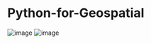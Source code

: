 # Python-for-Geospatial
![image](https://github.com/GeoPixelSolution/Python-for-Geospatial/assets/167285489/a1a8e82f-5053-439d-a446-c68af7db4b69)
![image](https://github.com/GeoPixelSolution/Python-for-Geospatial/assets/167285489/218a8120-2c10-411e-b10d-a59518110b8c)
